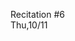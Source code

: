 
<div class="recitation">
<div class="column_date">
<p markdown="block">
Recitation #6 <br>
Thu,10/11
</p>
</div>

<div class="column_recitation">
<p markdown="block">



</p>
</div>

</div>

